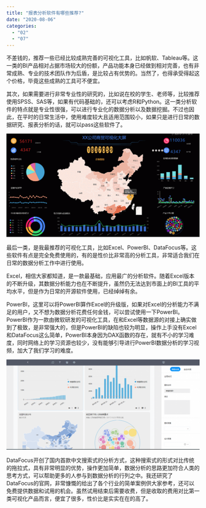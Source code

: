```yaml
---
title: "报表分析软件有哪些推荐?"
date: "2020-08-06"
categories: 
  - "02"
  - "07"
---
```


不差钱的，推荐一些已经比较成熟完善的可视化工具，比如帆软、Tableau等。这一类的BI产品相对占据市场较大的份额，产品功能本身已经做到相对完善，也有非常成熟、专业的技术团队作为后盾，是比较占有优势的。当然了，也得承受得起这个价格，毕竟这些成熟的工具可不便宜。

其次，如果需要进行非常专业性的研究的，比如说在校的学生、老师等，比较推荐使用SPSS、SAS等，如果有代码基础的，还可以考虑R和Python。这一类分析软件的特点就是专业性很强，可以进行专业化的数据分析以及数据挖掘。不过也因此，在平时的日常生活中，使用难度较大且适用范围较小，如果只是进行日常的数据研究、报表分析的话，就可以pass这些软件了。

![大屏](images/unnamed-file-1-1024x547.gif)

最后一类，是我最推荐的可视化工具，比如Excel、PowerBI、DataFocus等。这些软件有点是完全免费使用的，有的是性价比非常高的分析工具，非常适合我们在日常的数据分析工作中进行使用。

Excel，相信大家都知道，是一款最基础，应用最广的分析软件。随着Excel版本的不断升级，其数据分析能力也在不断提升，虽然仍无法达到市面上的BI工具的平均水平，但是作为日常的开源软件使用，已经绰绰有余。

PowerBI，这里可以将PowerBI算作Excel的升级版，如果对Excel的分析能力不满足的用户，又不想为数据分析花费任何金钱，可以尝试使用一下PowerBI。PowerBI作为一款由微软研发的可视化工具，在和Excel等数据源的对接上确实做到了极致，是非常强大的，但是PowerBI的缺陷也较为明显，操作上手没有Excel和DataFocus这么简单，PowerBI本身因为DAX函数的存在，就有不小的学习难度，同时网络上的学习资源也较少，没有能够引导进行PowerBI数据分析的学习视频，加大了我们学习的难度。

![](images/3_4-1024x476.png)

DataFocus开创了国内首款中文搜索式的分析方式，这种搜索式的形式对比传统的拖拉式，具有非常明显的优势，操作更加简单，数据分析的思路更加符合人类的思考方式，可以帮助更多的人参与到数据分析的行列之中。我还研究了DataFocus的官网，非常慷慨的给出了各个行业的简单案例供大家参考，还可以免费提供数据和试用的机会。虽然试用结束后需要收费，但是收取的费用对比第一类可视化产品而言，便宜了很多，性价比是实实在在的高了。
